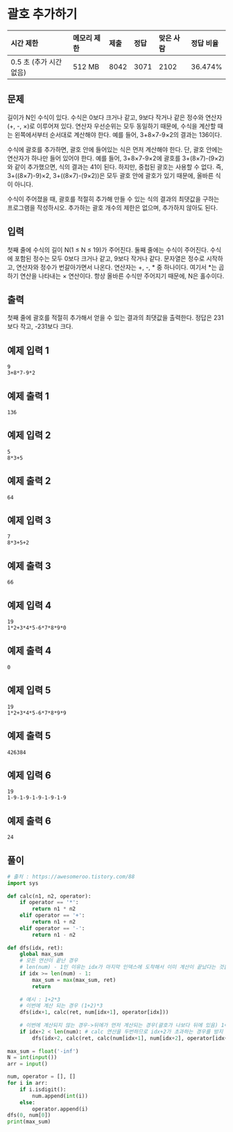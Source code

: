 # 괄호 추가하기 

| 시간 제한               | 메모리 제한 | 제출 | 정답 | 맞은 사람 | 정답 비율 |
| :---------------------- | :---------- | :--- | :--- | :-------- | :-------- |
| 0.5 초 (추가 시간 없음) | 512 MB      | 8042 | 3071 | 2102      | 36.474%   |

## 문제

길이가 N인 수식이 있다. 수식은 0보다 크거나 같고, 9보다 작거나 같은 정수와 연산자(+, -, ×)로 이루어져 있다. 연산자 우선순위는 모두 동일하기 때문에, 수식을 계산할 때는 왼쪽에서부터 순서대로 계산해야 한다. 예를 들어, 3+8×7-9×2의 결과는 136이다.

수식에 괄호를 추가하면, 괄호 안에 들어있는 식은 먼저 계산해야 한다. 단, 괄호 안에는 연산자가 하나만 들어 있어야 한다. 예를 들어, 3+8×7-9×2에 괄호를 3+(8×7)-(9×2)와 같이 추가했으면, 식의 결과는 41이 된다. 하지만, 중첩된 괄호는 사용할 수 없다. 즉, 3+((8×7)-9)×2, 3+((8×7)-(9×2))은 모두 괄호 안에 괄호가 있기 때문에, 올바른 식이 아니다.

수식이 주어졌을 때, 괄호를 적절히 추가해 만들 수 있는 식의 결과의 최댓값을 구하는 프로그램을 작성하시오. 추가하는 괄호 개수의 제한은 없으며, 추가하지 않아도 된다.

## 입력

첫째 줄에 수식의 길이 N(1 ≤ N ≤ 19)가 주어진다. 둘째 줄에는 수식이 주어진다. 수식에 포함된 정수는 모두 0보다 크거나 같고, 9보다 작거나 같다. 문자열은 정수로 시작하고, 연산자와 정수가 번갈아가면서 나온다. 연산자는 +, -, * 중 하나이다. 여기서 *는 곱하기 연산을 나타내는 × 연산이다. 항상 올바른 수식만 주어지기 때문에, N은 홀수이다.

## 출력

첫째 줄에 괄호를 적절히 추가해서 얻을 수 있는 결과의 최댓값을 출력한다. 정답은 231보다 작고, -231보다 크다.

## 예제 입력 1 

```
9
3+8*7-9*2
```

## 예제 출력 1 

```
136
```

## 예제 입력 2 

```
5
8*3+5
```

## 예제 출력 2 

```
64
```

## 예제 입력 3 

```
7
8*3+5+2
```

## 예제 출력 3 

```
66
```

## 예제 입력 4 

```
19
1*2+3*4*5-6*7*8*9*0
```

## 예제 출력 4 

```
0
```

## 예제 입력 5 

```
19
1*2+3*4*5-6*7*8*9*9
```

## 예제 출력 5 

```
426384
```

## 예제 입력 6 

```
19
1-9-1-9-1-9-1-9-1-9
```

## 예제 출력 6 

```
24
```

## 풀이 

```python
# 출처 : https://awesomeroo.tistory.com/88
import sys
 
def calc(n1, n2, operator):
    if operator == '*':
        return n1 * n2
    elif operator == '+':
        return n1 + n2
    elif operator == '-':
        return n1 - n2
 
def dfs(idx, ret):
    global max_sum
    # 모든 연산이 끝난 경우 
    # len(num) - 1인 이유는 idx가 마지막 인덱스에 도착해서 이미 계산이 끝났다는 것을 의미
    if idx >= len(num) - 1:
        max_sum = max(max_sum, ret)
        return
 	
    # 예시 : 1+2*3
    # 이번에 계산 되는 경우 (1+2)*3
    dfs(idx+1, calc(ret, num[idx+1], operator[idx]))
 	
    # 이번에 계산되지 않는 경우->뒤에가 먼저 계산되는 경우(괄호가 나보다 뒤에 있음) 1+(2*3)
    if idx+2 < len(num): # calc 연산을 두번하므로 idx+2가 초과하는 경우를 방지  
        dfs(idx+2, calc(ret, calc(num[idx+1], num[idx+2], operator[idx+1]), operator[idx]))
 
max_sum = float('-inf')
N = int(input())
arr = input()

num, operator = [], []
for i in arr:
    if i.isdigit():
        num.append(int(i))
    else:
        operator.append(i)
dfs(0, num[0])
print(max_sum)
```

